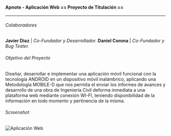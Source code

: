 #### Apnote - Aplicación Web == Proyecto de Titulación ==
- - -

###### Colaboradores
**Javier Diaz** | *Co-Fundador y Desarrollador.*
**Daniel Corona** | *Co-Fundador y Bug Tester.*

###### Objetivo del Proyecto
Diseñar, desarrollar e implementar una aplicación móvil funcional con la tecnología ANDROID en un dispositivo móvil inalámbrico, aplicando una Metodología MOBILE-D que nos permita el enviar los informes de avances y desarrollo de una obra de Ingeniería Civil deforma inmediata a una plataforma web mediante conexión WI-FI, teniendo disponibilidad de la información en todo momento y pertinencia de la misma.

###### Screenshot
![Aplicación Web](http://github.com/coderdiaz/webapnote/blob/master/assets/img/ssweb.png)